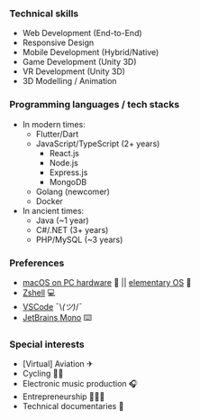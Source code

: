 ### Technical skills

- Web Development (End-to-End)
- Responsive Design
- Mobile Development (Hybrid/Native)
- Game Development (Unity 3D)
- VR Development (Unity 3D)
- 3D Modelling / Animation

### Programming languages / tech stacks

- In modern times:
  - Flutter/Dart
  - JavaScript/TypeScript (2+ years)
    - React.js
    - Node.js
    - Express.js
    - MongoDB
  - Golang (newcomer)
  - Docker
- In ancient times:
  - Java (~1 year)
  - C#/.NET (3+ years)
  - PHP/MySQL (~3 years)

### Preferences

- [macOS on PC hardware](https://wikipedia.org/wiki/Hackintosh) 🙈 || [elementary OS](https://elementary.io/) 🐧
- [Zshell](https://en.wikipedia.org/wiki/Z_shell) 💻
- [VSCode](https://code.visualstudio.com/) ¯\\_(ツ)_/¯
- [JetBrains Mono](https://www.jetbrains.com/lp/mono/) ⌨️

### Special interests

- \[Virtual\] Aviation ✈
- Cycling 🚴‍♂️
- Electronic music production 🎧
- Entrepreneurship 👨🏻‍💻
- Technical documentaries 🎥
